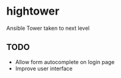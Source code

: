 # hightower
Ansible Tower taken to next level

## TODO

* Allow form autocomplete on login page
* Improve user interface
